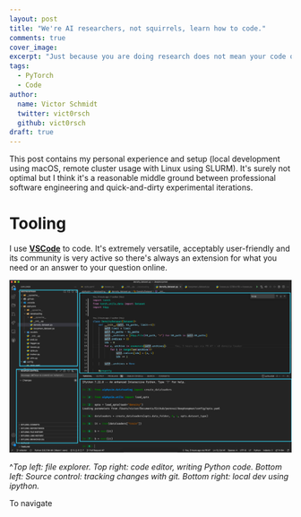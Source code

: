 ```yaml
---
layout: post
title: "We're AI researchers, not squirrels, learn how to code."
comments: true
cover_image:
excerpt: "Just because you are doing research does not mean your code quality does not matter. Personal feedback to improve your code, onboard your interns, be more efficient."
tags:
  - PyTorch
  - Code
author:
  name: Victor Schmidt
  twitter: vict0rsch
  github: vict0rsch
draft: true
---
```


This post contains my personal experience and setup (local development using macOS, remote cluster usage with Linux using SLURM). It's surely not optimal but I think it's a reasonable middle ground between professional software engineering and quick-and-dirty experimental iterations.

# Tooling

I use [**VSCode**](https://code.visualstudio.com/) to code. It's extremely versatile, acceptably user-friendly and its community is very active so there's always an extension for what you need or an answer to your question online.

![vscode](../images/vscode.png)

^*Top left: file explorer. Top right: code editor, writing Python code. Bottom left: Source control: tracking changes with git. Bottom right: local dev using ipython.*

To navigate 